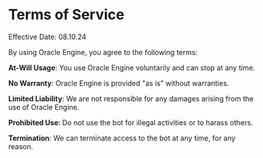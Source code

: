 # Terms of Service

Effective Date: 08.10.24

By using Oracle Engine, you agree to the following terms:

**At-Will Usage**: You use Oracle Engine voluntarily and can stop at any time.

**No Warranty**: Oracle Engine is provided "as is" without warranties.

**Limited Liability**: We are not responsible for any damages arising from the use of Oracle Engine.

**Prohibited Use**: Do not use the bot for illegal activities or to harass others.

**Termination**: We can terminate access to the bot at any time, for any reason.
